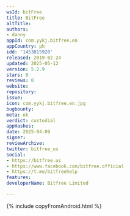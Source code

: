 ```yaml
---
wsId: bitFree
title: BitFree
altTitle: 
authors:
- danny
appId: com.yykj.bitfree.en
appCountry: ph
idd: '1453815920'
released: 2019-02-24
updated: 2025-05-12
version: 5.2.9
stars: 0
reviews: 0
website: 
repository: 
issue: 
icon: com.yykj.bitfree.en.jpg
bugbounty: 
meta: ok
verdict: custodial
appHashes: 
date: 2025-04-09
signer: 
reviewArchive: 
twitter: bitfree_us
social:
- https://bitfree.us
- https://www.facebook.com/bitfree.official
- https://t.me/bitfreehelp
features: 
developerName: Bitfree Limited

---
```


{% include copyFromAndroid.html %}
